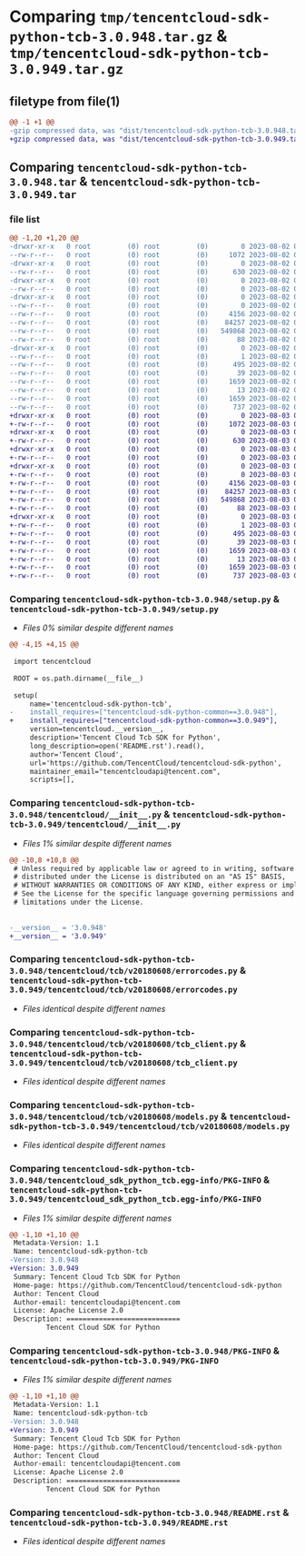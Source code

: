 # Comparing `tmp/tencentcloud-sdk-python-tcb-3.0.948.tar.gz` & `tmp/tencentcloud-sdk-python-tcb-3.0.949.tar.gz`

## filetype from file(1)

```diff
@@ -1 +1 @@
-gzip compressed data, was "dist/tencentcloud-sdk-python-tcb-3.0.948.tar", last modified: Wed Aug  2 00:37:57 2023, max compression
+gzip compressed data, was "dist/tencentcloud-sdk-python-tcb-3.0.949.tar", last modified: Thu Aug  3 00:34:58 2023, max compression
```

## Comparing `tencentcloud-sdk-python-tcb-3.0.948.tar` & `tencentcloud-sdk-python-tcb-3.0.949.tar`

### file list

```diff
@@ -1,20 +1,20 @@
-drwxr-xr-x   0 root         (0) root         (0)        0 2023-08-02 00:37:57.000000 tencentcloud-sdk-python-tcb-3.0.948/
--rw-r--r--   0 root         (0) root         (0)     1072 2023-08-02 00:37:57.000000 tencentcloud-sdk-python-tcb-3.0.948/setup.py
-drwxr-xr-x   0 root         (0) root         (0)        0 2023-08-02 00:37:57.000000 tencentcloud-sdk-python-tcb-3.0.948/tencentcloud/
--rw-r--r--   0 root         (0) root         (0)      630 2023-08-02 00:37:57.000000 tencentcloud-sdk-python-tcb-3.0.948/tencentcloud/__init__.py
-drwxr-xr-x   0 root         (0) root         (0)        0 2023-08-02 00:37:57.000000 tencentcloud-sdk-python-tcb-3.0.948/tencentcloud/tcb/
--rw-r--r--   0 root         (0) root         (0)        0 2023-08-02 00:37:57.000000 tencentcloud-sdk-python-tcb-3.0.948/tencentcloud/tcb/__init__.py
-drwxr-xr-x   0 root         (0) root         (0)        0 2023-08-02 00:37:57.000000 tencentcloud-sdk-python-tcb-3.0.948/tencentcloud/tcb/v20180608/
--rw-r--r--   0 root         (0) root         (0)        0 2023-08-02 00:37:57.000000 tencentcloud-sdk-python-tcb-3.0.948/tencentcloud/tcb/v20180608/__init__.py
--rw-r--r--   0 root         (0) root         (0)     4156 2023-08-02 00:37:57.000000 tencentcloud-sdk-python-tcb-3.0.948/tencentcloud/tcb/v20180608/errorcodes.py
--rw-r--r--   0 root         (0) root         (0)    84257 2023-08-02 00:37:57.000000 tencentcloud-sdk-python-tcb-3.0.948/tencentcloud/tcb/v20180608/tcb_client.py
--rw-r--r--   0 root         (0) root         (0)   549868 2023-08-02 00:37:57.000000 tencentcloud-sdk-python-tcb-3.0.948/tencentcloud/tcb/v20180608/models.py
--rw-r--r--   0 root         (0) root         (0)       88 2023-08-02 00:37:57.000000 tencentcloud-sdk-python-tcb-3.0.948/setup.cfg
-drwxr-xr-x   0 root         (0) root         (0)        0 2023-08-02 00:37:57.000000 tencentcloud-sdk-python-tcb-3.0.948/tencentcloud_sdk_python_tcb.egg-info/
--rw-r--r--   0 root         (0) root         (0)        1 2023-08-02 00:37:57.000000 tencentcloud-sdk-python-tcb-3.0.948/tencentcloud_sdk_python_tcb.egg-info/dependency_links.txt
--rw-r--r--   0 root         (0) root         (0)      495 2023-08-02 00:37:57.000000 tencentcloud-sdk-python-tcb-3.0.948/tencentcloud_sdk_python_tcb.egg-info/SOURCES.txt
--rw-r--r--   0 root         (0) root         (0)       39 2023-08-02 00:37:57.000000 tencentcloud-sdk-python-tcb-3.0.948/tencentcloud_sdk_python_tcb.egg-info/requires.txt
--rw-r--r--   0 root         (0) root         (0)     1659 2023-08-02 00:37:57.000000 tencentcloud-sdk-python-tcb-3.0.948/tencentcloud_sdk_python_tcb.egg-info/PKG-INFO
--rw-r--r--   0 root         (0) root         (0)       13 2023-08-02 00:37:57.000000 tencentcloud-sdk-python-tcb-3.0.948/tencentcloud_sdk_python_tcb.egg-info/top_level.txt
--rw-r--r--   0 root         (0) root         (0)     1659 2023-08-02 00:37:57.000000 tencentcloud-sdk-python-tcb-3.0.948/PKG-INFO
--rw-r--r--   0 root         (0) root         (0)      737 2023-08-02 00:37:57.000000 tencentcloud-sdk-python-tcb-3.0.948/README.rst
+drwxr-xr-x   0 root         (0) root         (0)        0 2023-08-03 00:34:58.000000 tencentcloud-sdk-python-tcb-3.0.949/
+-rw-r--r--   0 root         (0) root         (0)     1072 2023-08-03 00:34:58.000000 tencentcloud-sdk-python-tcb-3.0.949/setup.py
+drwxr-xr-x   0 root         (0) root         (0)        0 2023-08-03 00:34:58.000000 tencentcloud-sdk-python-tcb-3.0.949/tencentcloud/
+-rw-r--r--   0 root         (0) root         (0)      630 2023-08-03 00:34:58.000000 tencentcloud-sdk-python-tcb-3.0.949/tencentcloud/__init__.py
+drwxr-xr-x   0 root         (0) root         (0)        0 2023-08-03 00:34:58.000000 tencentcloud-sdk-python-tcb-3.0.949/tencentcloud/tcb/
+-rw-r--r--   0 root         (0) root         (0)        0 2023-08-03 00:34:58.000000 tencentcloud-sdk-python-tcb-3.0.949/tencentcloud/tcb/__init__.py
+drwxr-xr-x   0 root         (0) root         (0)        0 2023-08-03 00:34:58.000000 tencentcloud-sdk-python-tcb-3.0.949/tencentcloud/tcb/v20180608/
+-rw-r--r--   0 root         (0) root         (0)        0 2023-08-03 00:34:58.000000 tencentcloud-sdk-python-tcb-3.0.949/tencentcloud/tcb/v20180608/__init__.py
+-rw-r--r--   0 root         (0) root         (0)     4156 2023-08-03 00:34:58.000000 tencentcloud-sdk-python-tcb-3.0.949/tencentcloud/tcb/v20180608/errorcodes.py
+-rw-r--r--   0 root         (0) root         (0)    84257 2023-08-03 00:34:58.000000 tencentcloud-sdk-python-tcb-3.0.949/tencentcloud/tcb/v20180608/tcb_client.py
+-rw-r--r--   0 root         (0) root         (0)   549868 2023-08-03 00:34:58.000000 tencentcloud-sdk-python-tcb-3.0.949/tencentcloud/tcb/v20180608/models.py
+-rw-r--r--   0 root         (0) root         (0)       88 2023-08-03 00:34:58.000000 tencentcloud-sdk-python-tcb-3.0.949/setup.cfg
+drwxr-xr-x   0 root         (0) root         (0)        0 2023-08-03 00:34:58.000000 tencentcloud-sdk-python-tcb-3.0.949/tencentcloud_sdk_python_tcb.egg-info/
+-rw-r--r--   0 root         (0) root         (0)        1 2023-08-03 00:34:58.000000 tencentcloud-sdk-python-tcb-3.0.949/tencentcloud_sdk_python_tcb.egg-info/dependency_links.txt
+-rw-r--r--   0 root         (0) root         (0)      495 2023-08-03 00:34:58.000000 tencentcloud-sdk-python-tcb-3.0.949/tencentcloud_sdk_python_tcb.egg-info/SOURCES.txt
+-rw-r--r--   0 root         (0) root         (0)       39 2023-08-03 00:34:58.000000 tencentcloud-sdk-python-tcb-3.0.949/tencentcloud_sdk_python_tcb.egg-info/requires.txt
+-rw-r--r--   0 root         (0) root         (0)     1659 2023-08-03 00:34:58.000000 tencentcloud-sdk-python-tcb-3.0.949/tencentcloud_sdk_python_tcb.egg-info/PKG-INFO
+-rw-r--r--   0 root         (0) root         (0)       13 2023-08-03 00:34:58.000000 tencentcloud-sdk-python-tcb-3.0.949/tencentcloud_sdk_python_tcb.egg-info/top_level.txt
+-rw-r--r--   0 root         (0) root         (0)     1659 2023-08-03 00:34:58.000000 tencentcloud-sdk-python-tcb-3.0.949/PKG-INFO
+-rw-r--r--   0 root         (0) root         (0)      737 2023-08-03 00:34:58.000000 tencentcloud-sdk-python-tcb-3.0.949/README.rst
```

### Comparing `tencentcloud-sdk-python-tcb-3.0.948/setup.py` & `tencentcloud-sdk-python-tcb-3.0.949/setup.py`

 * *Files 0% similar despite different names*

```diff
@@ -4,15 +4,15 @@
 
 import tencentcloud
 
 ROOT = os.path.dirname(__file__)
 
 setup(
     name='tencentcloud-sdk-python-tcb',
-    install_requires=["tencentcloud-sdk-python-common==3.0.948"],
+    install_requires=["tencentcloud-sdk-python-common==3.0.949"],
     version=tencentcloud.__version__,
     description='Tencent Cloud Tcb SDK for Python',
     long_description=open('README.rst').read(),
     author='Tencent Cloud',
     url='https://github.com/TencentCloud/tencentcloud-sdk-python',
     maintainer_email="tencentcloudapi@tencent.com",
     scripts=[],
```

### Comparing `tencentcloud-sdk-python-tcb-3.0.948/tencentcloud/__init__.py` & `tencentcloud-sdk-python-tcb-3.0.949/tencentcloud/__init__.py`

 * *Files 1% similar despite different names*

```diff
@@ -10,8 +10,8 @@
 # Unless required by applicable law or agreed to in writing, software
 # distributed under the License is distributed on an "AS IS" BASIS,
 # WITHOUT WARRANTIES OR CONDITIONS OF ANY KIND, either express or implied.
 # See the License for the specific language governing permissions and
 # limitations under the License.
 
 
-__version__ = '3.0.948'
+__version__ = '3.0.949'
```

### Comparing `tencentcloud-sdk-python-tcb-3.0.948/tencentcloud/tcb/v20180608/errorcodes.py` & `tencentcloud-sdk-python-tcb-3.0.949/tencentcloud/tcb/v20180608/errorcodes.py`

 * *Files identical despite different names*

### Comparing `tencentcloud-sdk-python-tcb-3.0.948/tencentcloud/tcb/v20180608/tcb_client.py` & `tencentcloud-sdk-python-tcb-3.0.949/tencentcloud/tcb/v20180608/tcb_client.py`

 * *Files identical despite different names*

### Comparing `tencentcloud-sdk-python-tcb-3.0.948/tencentcloud/tcb/v20180608/models.py` & `tencentcloud-sdk-python-tcb-3.0.949/tencentcloud/tcb/v20180608/models.py`

 * *Files identical despite different names*

### Comparing `tencentcloud-sdk-python-tcb-3.0.948/tencentcloud_sdk_python_tcb.egg-info/PKG-INFO` & `tencentcloud-sdk-python-tcb-3.0.949/tencentcloud_sdk_python_tcb.egg-info/PKG-INFO`

 * *Files 1% similar despite different names*

```diff
@@ -1,10 +1,10 @@
 Metadata-Version: 1.1
 Name: tencentcloud-sdk-python-tcb
-Version: 3.0.948
+Version: 3.0.949
 Summary: Tencent Cloud Tcb SDK for Python
 Home-page: https://github.com/TencentCloud/tencentcloud-sdk-python
 Author: Tencent Cloud
 Author-email: tencentcloudapi@tencent.com
 License: Apache License 2.0
 Description: ============================
         Tencent Cloud SDK for Python
```

### Comparing `tencentcloud-sdk-python-tcb-3.0.948/PKG-INFO` & `tencentcloud-sdk-python-tcb-3.0.949/PKG-INFO`

 * *Files 1% similar despite different names*

```diff
@@ -1,10 +1,10 @@
 Metadata-Version: 1.1
 Name: tencentcloud-sdk-python-tcb
-Version: 3.0.948
+Version: 3.0.949
 Summary: Tencent Cloud Tcb SDK for Python
 Home-page: https://github.com/TencentCloud/tencentcloud-sdk-python
 Author: Tencent Cloud
 Author-email: tencentcloudapi@tencent.com
 License: Apache License 2.0
 Description: ============================
         Tencent Cloud SDK for Python
```

### Comparing `tencentcloud-sdk-python-tcb-3.0.948/README.rst` & `tencentcloud-sdk-python-tcb-3.0.949/README.rst`

 * *Files identical despite different names*

